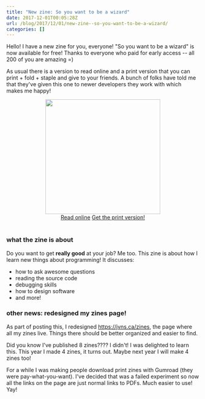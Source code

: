 ```yaml
---
title: "New zine: So you want to be a wizard"
date: 2017-12-01T00:05:28Z
url: /blog/2017/12/01/new-zine--so-you-want-to-be-a-wizard/
categories: []
---
```


<link href="https://jvns.ca/stylesheets/buttons.css" media="screen, projection" rel="stylesheet" type="text/css">

Hello! I have a new zine for you, everyone! "So you want to be a wizard" is now available for free!
Thanks to everyone who paid for early access -- all 200 of you are amazing =)

As usual there is a version to read online and a print version that you can print + fold + staple
and give to your friends. A bunch of folks have told me that they've given this one to newer
developers they work with which makes me happy!

<div align="center">                                                                                                                       
 <img src="/images/so-you-want-to-be-a-wizard-cover.png" width=300px>
</div>

<div align="center">                                                                                                                       
  <a class="button" href="/wizard-zine.pdf">Read online</a>
  <a class="button" href="/wizard-zine-print.pdf">Get the print version!</a>   
</div>

<br>

### what the zine is about

Do you want to get **really good** at your job? Me too. This zine is about how I learn new things
about programming! It discusses:

* how to ask awesome questions
* reading the source code
* debugging skills
* how to design software
* and more!


### other news: redesigned my zines page!

As part of posting this, I redesigned https://jvns.ca/zines, the page where all my zines live.
Things there should be better organized and easier to find.

Did you know I've published 8 zines???? I didn't! I was delighted to learn this. This year I made 4
zines, it turns out. Maybe next year I will make 4 zines too!

For a while I was making people download print zines with Gumroad (they were pay-what-you-want).
I've decided that was a failed experiment so now all the links on the page are just normal links to
PDFs. Much easier to use! Yay!


